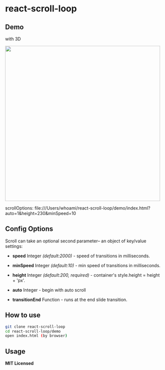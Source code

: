 # react-scroll-loop

## Demo

with 3D
<p>
<img src="https://github.com/qilovehua/react-scroll-loop/blob/master/demo/scroll-loop.gif" width="500" />
<p>
scrollOptions:
file:///Users/whoami/react-scroll-loop/demo/index.html?auto=1&height=230&minSpeed=10

## Config Options

Scroll can take an optional second parameter– an object of key/value settings:

- **speed** Integer *(default:2000)* - speed of transitions in milliseconds.

- **minSpeed** Integer *(default:10)* - min speed of transitions in milliseconds.

- **height** Integer *(default:200, required)* - container's style.height = height + 'px'.

- **auto** Integer - begin with auto scroll

- **transitionEnd** Function - runs at the end slide transition.

## How to use

```bash
git clone react-scroll-loop
cd react-scroll-loop/demo
open index.html (by browser)
```

## Usage


**MIT Licensed**
